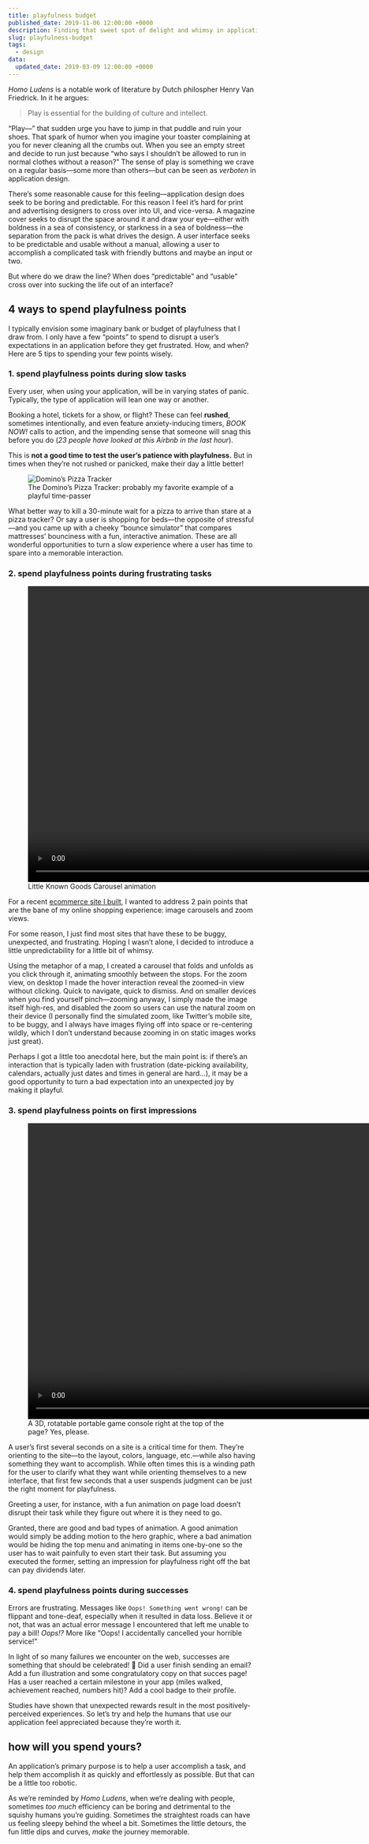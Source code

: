```yaml
---
title: playfulness budget
published_date: 2019-11-06 12:00:00 +0000
description: Finding that sweet spot of delight and whimsy in application design
slug: playfulness-budget
tags:
  - design
data:
  updated_date: 2019-03-09 12:00:00 +0000
---
```


_Homo Ludens_ is a notable work of literature by Dutch philospher Henry Van Friedrick. In it he
argues:

> Play is essential for the building of culture and intellect.

“Play—” that sudden urge you have to jump in that puddle and ruin your shoes. That spark of humor
when you imagine your toaster complaining at you for never cleaning all the crumbs out. When you see
an empty street and decide to run just because “who says I shouldn’t be allowed to run in normal
clothes without a reason?” The sense of play is something we crave on a regular basis—some more than
others—but can be seen as _verboten_ in application design.

There’s some reasonable cause for this feeling—application design does seek to be boring and
predictable. For this reason I feel it’s hard for print and advertising designers to cross over into
UI, and vice-versa. A magazine cover seeks to disrupt the space around it and draw your eye—either
with boldness in a sea of consistency, or starkness in a sea of boldness—the separation from the
pack is what drives the design. A user interface seeks to be predictable and usable without a
manual, allowing a user to accomplish a complicated task with friendly buttons and maybe an input or
two.

But where do we draw the line? When does “predictable” and “usable” cross over into sucking the life
out of an interface?

## 4 ways to spend playfulness points

I typically envision some imaginary bank or budget of playfulness that I draw from. I only have a
few “points” to spend to disrupt a user’s expectations in an application before they get frustrated.
How, and when? Here are 5 tips to spending your few points wisely.

### 1. spend playfulness points during slow tasks

Every user, when using your application, will be in varying states of panic. Typically, the type of
application will lean one way or another.

Booking a hotel, tickets for a show, or flight? These can feel **rushed**, sometimes intentionally,
and even feature anxiety-inducing timers, _BOOK NOW!_ calls to action, and the impending sense that
someone will snag this before you do (_23 people have looked at this Airbnb in the last hour_).

This is **not a good time to test the user’s patience with playfulness.** But in times when they’re
not rushed or panicked, make their day a little better!

<figure>
  <img src="/assets/images/playfulness-budget/pizza-tracker.jpg" alt="Domino’s Pizza Tracker" />
  <figcaption>The Domino’s Pizza Tracker: probably my favorite example of a playful time-passer</figcaption>
</figure>

What better way to kill a 30-minute wait for a pizza to arrive than stare at a pizza tracker? Or say
a user is shopping for beds—the opposite of stressful—and you came up with a cheeky “bounce
simulator” that compares mattresses’ bounciness with a fun, interactive animation. These are all
wonderful opportunities to turn a slow experience where a user has time to spare into a memorable
interaction.

### 2. spend playfulness points during frustrating tasks

<figure>
  <video autoplay="true" controls muted loop playsinline width="1376" height="600">
    <source src="/assets/images/playfulness-budget/little-known-goods-carousel.mp4" type="video/mp4" />
  </video>
  <figcaption>Little Known Goods Carousel animation</figcaption>
</figure>

For a recent [ecommerce site I built][lkg], I wanted to address 2 pain points that are the bane of
my online shopping experience: image carousels and zoom views.

For some reason, I just find most sites that have these to be buggy, unexpected, and frustrating.
Hoping I wasn’t alone, I decided to introduce a little unpredictability for a little bit of whimsy.

Using the metaphor of a map, I created a carousel that folds and unfolds as you click through it,
animating smoothly between the stops. For the zoom view, on desktop I made the hover interaction
reveal the zoomed-in view without clicking. Quick to navigate, quick to dismiss. And on smaller
devices when you find yourself pinch—zooming anyway, I simply made the image itself high-res, and
disabled the zoom so users can use the natural zoom on their device (I personally find the simulated
zoom, like Twitter’s mobile site, to be buggy, and I always have images flying off into space or
re-centering wildly, which I don’t understand because zooming in on static images works just great).

Perhaps I got a little too anecdotal here, but the main point is: if there’s an interaction that is
typically laden with frustration (date-picking availability, calendars, actually just dates and
times in general are hard…), it may be a good opportunity to turn a bad expectation into an
unexpected joy by making it playful.

### 3. spend playfulness points on first impressions

<figure>
  <video autoplay="true" controls muted loop playsinline width="1375" height="600">
    <source src="/assets/images/playfulness-budget/playdate.mp4" type="video/mp4" />
  </video>
  <figcaption>A 3D, rotatable portable game console right at the top of the page? Yes, please.</figcaption>
</figure>

A user’s first several seconds on a site is a critical time for them. They’re orienting to the
site—to the layout, colors, language, etc.—while also having something they want to accomplish.
While often times this is a winding path for the user to clarify what they want while orienting
themselves to a new interface, that first few seconds that a user suspends judgment can be just the
right moment for playfulness.

Greeting a user, for instance, with a fun animation on page load doesn’t disrupt their task while
they figure out where it is they need to go.

Granted, there are good and bad types of animation. A good animation would simply be adding motion
to the hero graphic, where a bad animation would be hiding the top menu and animating in items
one-by-one so the user has to wait painfully to even start their task. But assuming you executed the
former, setting an impression for playfulness right off the bat can pay dividends later.

### 4. spend playfulness points during successes

Errors are frustrating. Messages like `Oops! Something went wrong!` can be flippant and tone-deaf,
especially when it resulted in data loss. Believe it or not, that was an actual error message I
encountered that left me unable to pay a bill! _Oops!?_ More like “Oops! I accidentally cancelled
your horrible service!”

In light of so many failures we encounter on the web, successes are something that should be
celebrated! 🎉 Did a user finish sending an email? Add a fun illustration and some congratulatory
copy on that succes page! Has a user reached a certain milestone in your app (miles walked,
achievement reached, numbers hit)? Add a cool badge to their profile.

Studies have shown that unexpected rewards result in the most positively-perceived experiences. So
let’s try and help the humans that use our application feel appreciated because they’re worth it.

## how will you spend yours?

An application’s primary purpose is to help a user accomplish a task, and help them accomplish it as
quickly and effortlessly as possible. But that can be a little too robotic.

As we’re reminded by _Homo Ludens_, when we’re dealing with people, sometimes _too much_ efficiency
can be boring and detrimental to the squishy humans you’re guiding. Sometimes the straightest roads
can have us feeling sleepy behind the wheel a bit. Sometimes the little detours, the fun little dips
and curves, _make_ the journey memorable.

[lkg]: https://littleknowngoods.com
